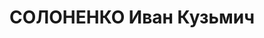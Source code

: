---
title: СОЛОНЕНКО Иван Кузьмич
description: "Род. 25 апреля 1895 г., Приморская обл., Ольгинский уезд, с. Фроловка,\
  \ русский, из крестьян. Образование низшее, член ВКП(б) с 1921 г. по 1933 г.\n ст.\
  \ инспектор финотдела Приморского облисполкома, прож.: г. Владивосток\n Арестован\
  \ 14 марта 1933 г. Обвинение: 58-10, 58-11\n Приговорен ОСО при Коллегии ОГПУ 28\
  \ июля 1933 г. - 5 лет лишения свободы. Место отбывания: Челябинская тюрьма. Реабилитирован\
  \ 21 сентября 1956 г. постановлением Президиума Хабаровского крайсуда\n Арестован\
  \ в мае 1937 г. Обвинение: 19-58-8, 58-10, 58-11\n Приговорен Военной Коллегией\
  \ Верховного суда СССР 28 ноября 1937 к ВМН (расстрел)\n Расстрелян 28 ноября 1937\
  \ г., г. Москва. Место захоронения: Московская область, спецобъект \"Коммунарка\"\
  .\n Реабилитирован 5 февраля 1959 г. определением Военной Коллегии Верховного суда\
  \ СССР\n Архивное дело: ОГА Челябинской области. Ф. Р-467. Д. П-11378."
---